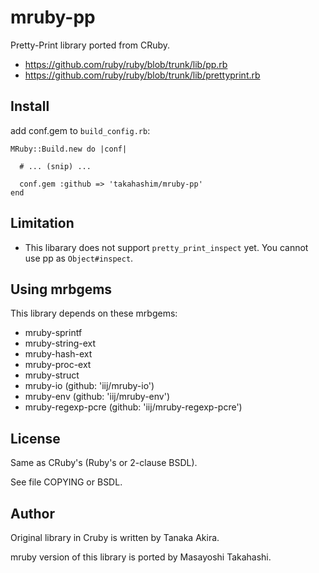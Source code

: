 # mruby-pp

Pretty-Print library ported from CRuby.

* https://github.com/ruby/ruby/blob/trunk/lib/pp.rb
* https://github.com/ruby/ruby/blob/trunk/lib/prettyprint.rb

## Install

add conf.gem to `build_config.rb`:

    MRuby::Build.new do |conf|
    
      # ... (snip) ...
    
      conf.gem :github => 'takahashim/mruby-pp'
    end

## Limitation

* This libarary does not support `pretty_print_inspect` yet. You cannot use pp as `Object#inspect`.

## Using mrbgems

This library depends on these mrbgems:

* mruby-sprintf
* mruby-string-ext
* mruby-hash-ext
* mruby-proc-ext
* mruby-struct
* mruby-io (github: 'iij/mruby-io')
* mruby-env (github: 'iij/mruby-env')
* mruby-regexp-pcre (github: 'iij/mruby-regexp-pcre')

## License

Same as CRuby's (Ruby's or 2-clause BSDL).

See file COPYING or BSDL.

## Author

Original library in Cruby is written by Tanaka Akira.

mruby version of this library is ported by Masayoshi Takahashi.






